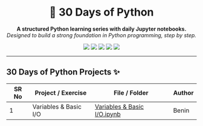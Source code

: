 <h1 align="center">📅 30 Days of Python</h1>

<p align="center">
  <b>A structured Python learning series with daily Jupyter notebooks.</b><br/>
  <i>Designed to build a strong foundation in Python programming, step by step.</i>
</p>

<p align="center">
  <img src="https://img.shields.io/badge/status-Active-success?style=flat-square"/>
  <img src="https://img.shields.io/badge/language-Python-blue?style=flat-square"/>
  <img src="https://img.shields.io/badge/format-Jupyter%20Notebooks-orange?style=flat-square"/>
  <img src="https://img.shields.io/badge/duration-30%20Days-lightgrey?style=flat-square"/>
  <img src="https://img.shields.io/badge/level-Beginner→Intermediate-green?style=flat-square"/>
</p>

---

## 30 Days of Python Projects ✨

SR No | Project / Exercise | File / Folder | Author
--- | --- | --- | ---
1 | Variables & Basic I/O | [Variables & Basic I/O.ipynb](Day_1.ipynb) | Benin
